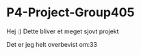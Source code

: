 # P4-Project-Group405

Hej :)
Dette bliver et meget sjovt projekt

Det er jeg helt overbevist om:33
